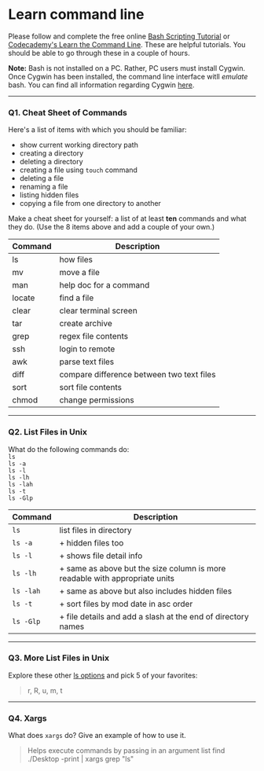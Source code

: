 # Learn command line

Please follow and complete the free online [Bash Scripting Tutorial](https://ryanstutorials.net/bash-scripting-tutorial/) or [Codecademy's Learn the Command Line](https://www.codecademy.com/learn/learn-the-command-line). These are helpful tutorials. You should be able to go through these in a couple of hours.

**Note:** Bash is not installed on a PC. Rather, PC users must install Cygwin. Once Cygwin has been installed, the command line interface witll _emulate_ bash. You can find all information regarding Cygwin [here](https://www.cygwin.com/).

---

### Q1.  Cheat Sheet of Commands  

Here's a list of items with which you should be familiar:  
* show current working directory path
* creating a directory
* deleting a directory
* creating a file using `touch` command
* deleting a file
* renaming a file
* listing hidden files
* copying a file from one directory to another

Make a cheat sheet for yourself: a list of at least **ten** commands and what they do.  (Use the 8 items above and add a couple of your own.)  

Command | Description
------------ | -------------
ls | how files
mv | move a file
man | help doc for a command
locate | find a file
clear | clear terminal screen
tar | create archive
grep | regex file contents
ssh | login to remote
awk | parse text files
diff | compare difference between two text files
sort | sort file contents
chmod | change permissions

---

### Q2.  List Files in Unix   

What do the following commands do:  
`ls`  
`ls -a`  
`ls -l`  
`ls -lh`  
`ls -lah`  
`ls -t`  
`ls -Glp`  

Command | Description
------------ | -------------
`ls` | list files in directory
`ls -a` | + hidden files too
`ls -l` | + shows file detail info
`ls -lh` | + same as above but the size column is more readable with appropriate units
`ls -lah` | + same as above but also includes hidden files
`ls -t` | + sort files by mod date in asc order
`ls -Glp` | + file details and add a slash at the end of directory names

---

### Q3.  More List Files in Unix  

Explore these other [ls options](http://www.techonthenet.com/unix/basic/ls.php) and pick 5 of your favorites:

> r, R, u, m, t

---

### Q4.  Xargs   

What does `xargs` do? Give an example of how to use it.

> Helps execute commands by passing in an argument list
> find ./Desktop -print | xargs grep "ls"


 

